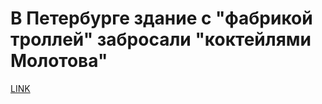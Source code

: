 # В Петербурге здание с "фабрикой троллей" забросали "коктейлями Молотова"



[LINK](https://varlamov.ru/2037612.html)